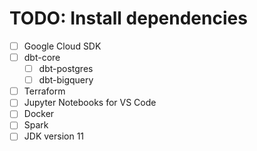 # TODO: Install dependencies

- [ ] Google Cloud SDK
- [ ] dbt-core
  - [ ] dbt-postgres
  - [ ] dbt-bigquery
- [ ] Terraform
- [ ] Jupyter Notebooks for VS Code
- [ ] Docker
- [ ] Spark
- [ ] JDK version 11
